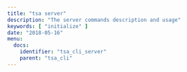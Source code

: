 ```yaml
---
title: "tsa server"
description: "The server commands description and usage"
keywords: [ "initialize" ]
date: "2018-05-16"
menu:
  docs:
    identifier: "tsa_cli_server"
    parent: "tsa_cli"
---
```

